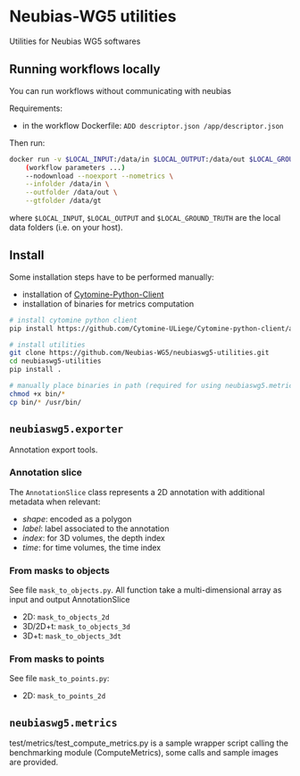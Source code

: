 # Neubias-WG5 utilities

Utilities for Neubias WG5 softwares

## Running workflows locally

You can run workflows without communicating with neubias

Requirements:
- in the workflow Dockerfile: `ADD descriptor.json /app/descriptor.json`

Then run:
```bash
docker run -v $LOCAL_INPUT:/data/in $LOCAL_OUTPUT:/data/out $LOCAL_GROUND_TRUTH:/data/gt -it DOCKER_TAG \
    (workflow parameters ...)
    --nodownload --noexport --nometrics \
    --infolder /data/in \
    --outfolder /data/out \
    --gtfolder /data/gt
```

where `$LOCAL_INPUT`, `$LOCAL_OUTPUT` and `$LOCAL_GROUND_TRUTH` are the local data folders (i.e. on your host).

## Install

Some installation steps have to be performed manually:
- installation of [Cytomine-Python-Client](https://github.com/Cytomine-ULiege/Cytomine-python-client)
- installation of binaries for metrics computation

```bash
# install cytomine python client
pip install https://github.com/Cytomine-ULiege/Cytomine-python-client/archive/master.zip

# install utilities
git clone https://github.com/Neubias-WG5/neubiaswg5-utilities.git
cd neubiaswg5-utilities
pip install .

# manually place binaries in path (required for using neubiaswg5.metrics subpackage)
chmod +x bin/*
cp bin/* /usr/bin/
```

## `neubiaswg5.exporter`

Annotation export tools.

### Annotation slice

The `AnnotationSlice` class represents a 2D annotation with additional metadata when relevant:

- _shape_: encoded as a polygon
- _label_: label associated to the annotation
- _index_: for 3D volumes, the depth index
- _time_: for time volumes, the time index

### From masks to objects

See file `mask_to_objects.py`. All function take a multi-dimensional array as input and output AnnotationSlice
- 2D: `mask_to_objects_2d `
- 3D/2D+t: `mask_to_objects_3d`
- 3D+t: `mask_to_objects_3dt`

### From masks to points

See file `mask_to_points.py`:

- 2D: `mask_to_points_2d`


## `neubiaswg5.metrics`


test/metrics/test_compute_metrics.py is a sample wrapper script calling the benchmarking module (ComputeMetrics), some calls and sample images are provided.

